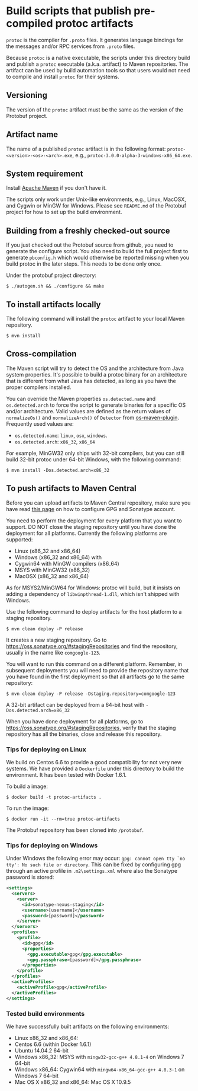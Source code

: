 # Build scripts that publish pre-compiled protoc artifacts
``protoc`` is the compiler for ``.proto`` files. It generates language bindings
for the messages and/or RPC services from ``.proto`` files.

Because ``protoc`` is a native executable, the scripts under this directory
build and publish a ``protoc`` executable (a.k.a. artifact) to Maven
repositories. The artifact can be used by build automation tools so that users
would not need to compile and install ``protoc`` for their systems.

## Versioning
The version of the ``protoc`` artifact must be the same as the version of the
Protobuf project.

## Artifact name
The name of a published ``protoc`` artifact is in the following format:
``protoc-<version>-<os>-<arch>.exe``, e.g., ``protoc-3.0.0-alpha-3-windows-x86_64.exe``.

## System requirement
Install [Apache Maven](http://maven.apache.org/) if you don't have it.

The scripts only work under Unix-like environments, e.g., Linux, MacOSX, and
Cygwin or MinGW for Windows. Please see ``README.md`` of the Protobuf project
for how to set up the build environment.

## Building from a freshly checked-out source

If you just checked out the Protobuf source from github, you need to
generate the configure script. You also need to build the full project
first to generate `pbconfig.h` which would otherwise be reported
missing when you build protoc in the later steps. This needs to be
done only once.

Under the protobuf project directory:

```
$ ./autogen.sh && ./configure && make
```

## To install artifacts locally
The following command will install the ``protoc`` artifact to your local Maven repository.
```
$ mvn install
```

## Cross-compilation
The Maven script will try to detect the OS and the architecture from Java
system properties. It's possible to build a protoc binary for an architecture
that is different from what Java has detected, as long as you have the proper
compilers installed.

You can override the Maven properties ``os.detected.name`` and
``os.detected.arch`` to force the script to generate binaries for a specific OS
and/or architecture. Valid values are defined as the return values of
``normalizeOs()`` and ``normalizeArch()`` of ``Detector`` from
[os-maven-plugin](https://github.com/trustin/os-maven-plugin/blob/master/src/main/java/kr/motd/maven/os/Detector.java).
Frequently used values are:
- ``os.detected.name``: ``linux``, ``osx``, ``windows``.
- ``os.detected.arch``: ``x86_32``, ``x86_64``

For example, MinGW32 only ships with 32-bit compilers, but you can still build
32-bit protoc under 64-bit Windows, with the following command:
```
$ mvn install -Dos.detected.arch=x86_32
```

## To push artifacts to Maven Central
Before you can upload artifacts to Maven Central repository, make sure you have
read [this page](http://central.sonatype.org/pages/apache-maven.html) on how to
configure GPG and Sonatype account.

You need to perform the deployment for every platform that you want to
support. DO NOT close the staging repository until you have done the
deployment for all platforms. Currently the following platforms are supported:
- Linux (x86_32 and x86_64)
- Windows (x86_32 and x86_64) with
 - Cygwin64 with MinGW compilers (x86_64)
 - MSYS with MinGW32 (x86_32)
- MacOSX (x86_32 and x86_64)

As for MSYS2/MinGW64 for Windows: protoc will build, but it insists on
adding a dependency of `libwinpthread-1.dll`, which isn't shipped with
Windows.

Use the following command to deploy artifacts for the host platform to a
staging repository.
```
$ mvn clean deploy -P release
```
It creates a new staging repository. Go to
https://oss.sonatype.org/#stagingRepositories and find the repository, usually
in the name like ``comgoogle-123``.

You will want to run this command on a different platform. Remember, in
subsequent deployments you will need to provide the repository name that you
have found in the first deployment so that all artifacts go to the same
repository:
```
$ mvn clean deploy -P release -Dstaging.repository=comgoogle-123
```

A 32-bit artifact can be deployed from a 64-bit host with
``-Dos.detected.arch=x86_32``

When you have done deployment for all platforms, go to
https://oss.sonatype.org/#stagingRepositories, verify that the staging
repository has all the binaries, close and release this repository.

### Tips for deploying on Linux
We build on Centos 6.6 to provide a good compatibility for not very new
systems. We have provided a ``Dockerfile`` under this directory to build the
environment. It has been tested with Docker 1.6.1.

To build a image:
```
$ docker build -t protoc-artifacts .
```

To run the image:
```
$ docker run -it --rm=true protoc-artifacts
```

The Protobuf repository has been cloned into ``/protobuf``.

### Tips for deploying on Windows
Under Windows the following error may occur: ``gpg: cannot open tty `no tty':
No such file or directory``. This can be fixed by configuring gpg through an
active profile in ``.m2\settings.xml`` where also the Sonatype password is
stored:
```xml
<settings>
  <servers>
    <server>
      <id>sonatype-nexus-staging</id>
      <username>[username]</username>
      <password>[password]</password>
    </server>
  </servers>
  <profiles>
    <profile>
      <id>gpg</id>
      <properties>
        <gpg.executable>gpg</gpg.executable>
        <gpg.passphrase>[password]</gpg.passphrase>
      </properties>
    </profile>
  </profiles>
  <activeProfiles>
    <activeProfile>gpg</activeProfile>
  </activeProfiles>
</settings>
```

### Tested build environments
We have successfully built artifacts on the following environments:
- Linux x86_32 and x86_64:
 - Centos 6.6 (within Docker 1.6.1)
 - Ubuntu 14.04.2 64-bit
- Windows x86_32: MSYS with ``mingw32-gcc-g++ 4.8.1-4`` on Windows 7 64-bit
- Windows x86_64: Cygwin64 with ``mingw64-x86_64-gcc-g++ 4.8.3-1`` on Windows 7 64-bit
- Mac OS X x86_32 and x86_64: Mac OS X 10.9.5
